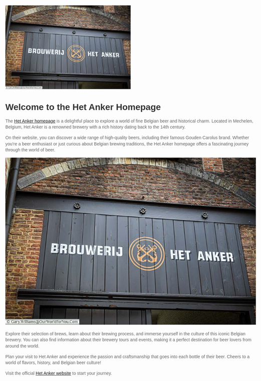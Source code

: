 <!DOCTYPE html>
<html lang="en">
<head>
    <meta charset="UTF-8">
    <meta name="viewport" content="width=device-width, initial-scale=1.0">
    <title>Het Anker Homepage</title>
    <style>
        body {
            font-family: Arial, sans-serif;
            margin: 20px;
            max-width: 800px;
        }
        h1 {
            color: #333;
        }
        p {
            line-height: 1.4;
            color: #666;
        }
    </style>
</head>


<img src="image.jpg" alt="Het Anker Brewery" width="400">


# Welcome to the Het Anker Homepage

The [Het Anker homepage](https://www.hetanker.be/nl) is a delightful place to explore a world of fine Belgian beer and historical charm. Located in Mechelen, Belgium, Het Anker is a renowned brewery with a rich history dating back to the 14th century.

On their website, you can discover a wide range of high-quality beers, including their famous Gouden Carolus brand. Whether you're a beer enthusiast or just curious about Belgian brewing traditions, the Het Anker homepage offers a fascinating journey through the world of beer.

![Het Anker Brewery](image.jpg)

Explore their selection of brews, learn about their brewing process, and immerse yourself in the culture of this iconic Belgian brewery. You can also find information about their brewery tours and events, making it a perfect destination for beer lovers from around the world.

Plan your visit to Het Anker and experience the passion and craftsmanship that goes into each bottle of their beer. Cheers to a world of flavors, history, and Belgian beer culture!

Visit the official [Het Anker website](https://www.hetanker.be/nl) to start your journey.
